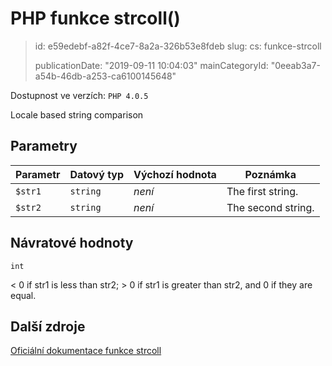 PHP funkce strcoll()
====================

> id: e59edebf-a82f-4ce7-8a2a-326b53e8fdeb
> slug:
> 	cs: funkce-strcoll
>
> publicationDate: "2019-09-11 10:04:03"
> mainCategoryId: "0eeab3a7-a54b-46db-a253-ca6100145648"

Dostupnost ve verzích: `PHP 4.0.5`

Locale based string comparison


Parametry
--------------

| Parametr | Datový typ | Výchozí hodnota | Poznámka |
|-----|-----|-----|-----|
| `$str1` | `string` | *není* | The first string. |
| `$str2` | `string` | *není* | The second string. |


Návratové hodnoty
----------------

`int`

&lt; 0 if str1 is less than
str2; &gt; 0 if
str1 is greater than
str2, and 0 if they are equal.

Další zdroje
------------

[Oficiální dokumentace funkce strcoll](https://www.php.net/manual/en/function.strcoll.php)
